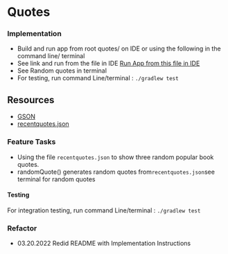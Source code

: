 # Quotes

### Implementation
- Build and run app from root quotes/ on IDE or using the following in the command line/ terminal
- See link and run from the file in IDE [Run App from this file in IDE](app/src/main/java/quotes/App.java)
- See Random quotes in terminal
- For testing, run command Line/terminal  : `./gradlew test`


## Resources 

- [GSON](https://github.com/google/gson/blob/master/UserGuide.md)
- [recentquotes.json](https://codefellows.github.io/code-401-java-guide/curriculum/class-08/recentquotes.json)

### Feature Tasks 

- Using the file `recentquotes.json` to show three random popular book quotes.
- randomQuote() generates random quotes from`recentquotes.json`see terminal for random quotes


#### Testing 

For integration testing, run command Line/terminal  : `./gradlew test`


### Refactor

- 03.20.2022 Redid README with Implementation Instructions